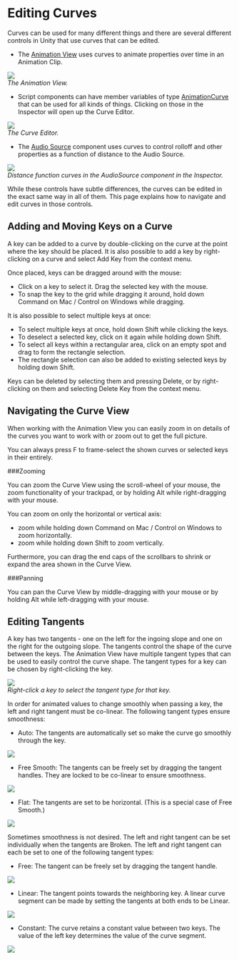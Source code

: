 Editing Curves
==============


<span class=keyword>Curves</span> can be used for many different things and there are several different controls in Unity that use curves that can be edited.

* The [Animation View](AnimationEditorGuide.md) uses curves to animate properties over time in an <span class=keyword>Animation Clip</span>.

![](http://docwiki.hq.unity3d.com/uploads/Main/AnimationEditorCurve.png)  
_The Animation View._

* Script components can have member variables of type [AnimationCurve](EditingValueProperties.md) that can be used for all kinds of things. Clicking on those in the Inspector will open up the <span class=keyword>Curve Editor</span>.

![](http://docwiki.hq.unity3d.com/uploads/Main/CurveEditorPopup.png)  
_The Curve Editor._

* The [Audio Source](class-AudioSource.md) component uses curves to control rolloff and other properties as a function of distance to the Audio Source.

![](http://docwiki.hq.unity3d.com/uploads/Main/AudioSourceCurve.png)  
_Distance function curves in the AudioSource component in the Inspector._


While these controls have subtle differences, the <span class=keyword>curves</span> can be edited in the exact same way in all of them. This page explains how to navigate and edit curves in those controls. 

Adding and Moving Keys on a Curve
---------------------------------


A <span class=keyword>key</span> can be added to a curve by double-clicking on the curve at the point where the <span class=keyword>key</span> should be placed. It is also possible to add a <span class=keyword>key</span> by right-clicking on a curve and select <span class=menu>Add Key</span> from the context menu.

Once placed, <span class=keyword>keys</span> can be dragged around with the mouse:

* Click on a <span class=keyword>key</span> to select it. Drag the selected <span class=keyword>key</span> with the mouse.
* To snap the <span class=keyword>key</span> to the grid while dragging it around, hold down <span class=menu>Command</span> on Mac / <span class=menu>Control</span> on Windows while dragging.

It is also possible to select multiple <span class=keyword>keys</span> at once:

* To select multiple <span class=keyword>keys</span> at once, hold down <span class=menu>Shift</span> while clicking the keys.
* To deselect a selected <span class=keyword>key</span>, click on it again while holding down <span class=menu>Shift</span>.
* To select all <span class=keyword>keys</span> within a rectangular area, click on an empty spot and drag to form the rectangle selection.
* The rectangle selection can also be added to existing selected keys by holding down <span class=menu>Shift</span>.

<span class=keyword>Keys</span> can be deleted by selecting them and pressing <span class=menu>Delete</span>, or by right-clicking on them and selecting <span class=menu>Delete Key</span> from the context menu.


Navigating the Curve View
-------------------------


When working with the <span class=keyword>Animation View</span> you can easily zoom in on details of the curves you want to work with or zoom out to get the full picture.

You can always press <span class=menu>F</span> to frame-select the shown curves or selected keys in their entirely.

###Zooming

You can <span class=menu>zoom</span> the Curve View using the scroll-wheel of your mouse, the zoom functionality of your trackpad, or by holding <span class=menu>Alt</span> while right-dragging with your mouse. 

You can zoom on only the horizontal or vertical axis:

* <span class=menu>zoom</span> while holding down <span class=menu>Command</span> on Mac / <span class=menu>Control</span> on Windows to zoom horizontally.
* <span class=menu>zoom</span> while holding down <span class=menu>Shift</span> to zoom vertically.

Furthermore, you can drag the end caps of the scrollbars to shrink or expand the area shown in the Curve View.

###Panning

You can <span class=menu>pan</span> the Curve View by middle-dragging with your mouse or by holding <span class=menu>Alt</span> while left-dragging with your mouse.


Editing Tangents
----------------


A <span class=keyword>key</span> has two <span class=keyword>tangents</span> - one on the left for the ingoing slope and one on the right for the outgoing slope. The tangents control the shape of the curve between the keys. The <span class=keyword>Animation View</span> have multiple tangent types that can be used to easily control the curve shape. The tangent types for a <span class=keyword>key</span> can be chosen by right-clicking the key.


![](http://docwiki.hq.unity3d.com/uploads/Main/AnimationTypeOfConnections2.png)  
_Right-click a <span class=keyword>key</span> to select the tangent type for that key._

In order for animated values to change smoothly when passing a key, the left and right tangent must be co-linear. The following tangent types ensure smoothness:
* <span class=menu>Auto</span>: The tangents are automatically set so make the curve go smoothly through the key.

![](http://docwiki.hq.unity3d.com/uploads/Main/AnimationAuto.png)  
* <span class=menu>Free Smooth</span>: The tangents can be freely set by dragging the tangent handles. They are locked to be co-linear to ensure smoothness.

![](http://docwiki.hq.unity3d.com/uploads/Main/AnimationFreeSmooth.png)  
* <span class=menu>Flat</span>: The tangents are set to be horizontal. (This is a special case of <span class=menu>Free Smooth</span>.)

![](http://docwiki.hq.unity3d.com/uploads/Main/AnimationFlat.png)  

Sometimes smoothness is not desired. The left and right tangent can be set individually when the tangents are <span class=menu>Broken</span>. The left and right tangent can each be set to one of the following tangent types:
* <span class=menu>Free</span>: The tangent can be freely set by dragging the tangent handle.

![](http://docwiki.hq.unity3d.com/uploads/Main/AnimationBrokenFree.png)  
* <span class=menu>Linear</span>: The tangent points towards the neighboring key. A linear curve segment can be made by setting the tangents at both ends to be <span class=menu>Linear</span>.

![](http://docwiki.hq.unity3d.com/uploads/Main/AnimationBrokenLinear.png)  
* <span class=menu>Constant</span>: The curve retains a constant value between two keys. The value of the left key determines the value of the curve segment.

![](http://docwiki.hq.unity3d.com/uploads/Main/AnimationBrokenConstant.png)  


